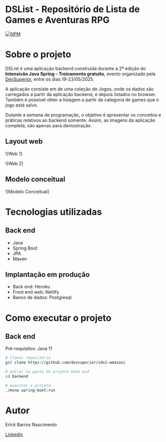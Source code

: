 # DSList - Repositório de Lista de Games e Aventuras RPG 
[![NPM](https://img.shields.io/npm/l/react)](https://github.com/erickbarros311/dslist/blob/main/LICENSE) 

# Sobre o projeto

DSList é uma aplicação backend construída durante a 2ª edição do **Intensivão Java Spring - Treinamento gratuito**, evento organizado pela [DevSuperior](https://devsuperior.com "Site da DevSuperior"), entre os dias 19-23/05/2025.

A aplicação consiste em de uma coleção de Jogos, onde os dados são carregados a partir da aplicação backend, e depois listados no browser. Também é possível obter a listagem a partir da categoria de games que o jogo está salvo.

Dutante a semana de programação, o objetivo é apresentar os conceitos e práticas relativos ao backend somente. Assim, as imagens da aplicação completa, são apenas para demostração. 

## Layout web
![Web 1]

![Web 2]

## Modelo conceitual
![Modelo Conceitual]

# Tecnologias utilizadas
## Back end
- Java
- Spring Boot
- JPA 
- Maven

## Implantação em produção
- Back end: Heroku
- Front end web: Netlify
- Banco de dados: Postgresql

# Como executar o projeto

## Back end
Pré-requisitos: Java 11

```bash
# clonar repositório
git clone https://github.com/devsuperior/sds1-wmazoni

# entrar na pasta do projeto back end
cd backend

# executar o projeto
./mvnw spring-boot:run
```

# Autor

Erick Barros Nascimento

[Linkedin](https://www.linkedin.com/in/erick-barros-nascimento-845a6060/)
